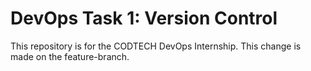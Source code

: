 # DevOps Task 1: Version Control
This repository is for the CODTECH DevOps Internship.
This change is made on the feature-branch.

